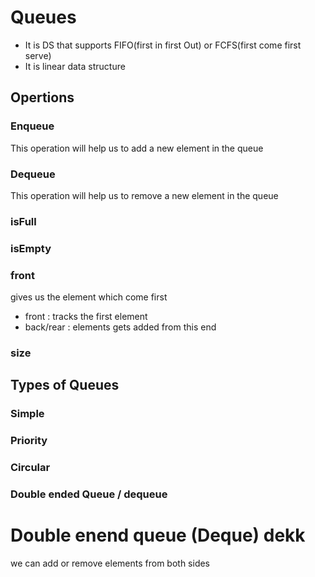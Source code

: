 # Queues
- It is DS that supports FIFO(first in first Out) or FCFS(first come first serve)
- It is linear data structure
## Opertions
### Enqueue
This operation will help us to add a new element in the queue
### Dequeue
This operation will help us to remove a new element in the queue
### isFull

### isEmpty

### front
gives us the element which come first
- front : tracks the first element
- back/rear : elements gets added from this end 
### size

## Types of Queues
### Simple 
### Priority
### Circular
### Double ended Queue / dequeue

# Double enend queue (Deque) dekk
 we can add or remove elements from both sides